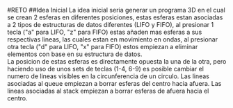 #RETO
##Idea Inicial
La idea inicial seria generar un programa 3D en el cual se crean 2 esferas en diferentes posiciones, 
estas esferas estan asociadas a 2 tipos de estructuras de datos diferentes (LIFO y FIFO), al presionar 1 tecla ("a" para LIFO, "z" para FIFO) 
estas añaden mas esferas a sus respectivas lineas, las cuales estan en movimiento en ondas, al presionar otra tecla ("d" para LIFO, "x" para FIFO) 
estos empiezan a eliminar elementos con base en su estructura de datos.  
La posicion de estas esferas es directamente opuesta la una de la otra, pero haciendo uso de unos sets de teclas (1-4, 6-9) es posible cambiar el numero de lineas visibles en la circunferencia de un circulo.
Las lineas asociadas al queue empiezan a borrar esferas del centro hacia afuera.
Las lineas asociadas al stack empiezan a borrar esferas de afuera hacia el centro.
